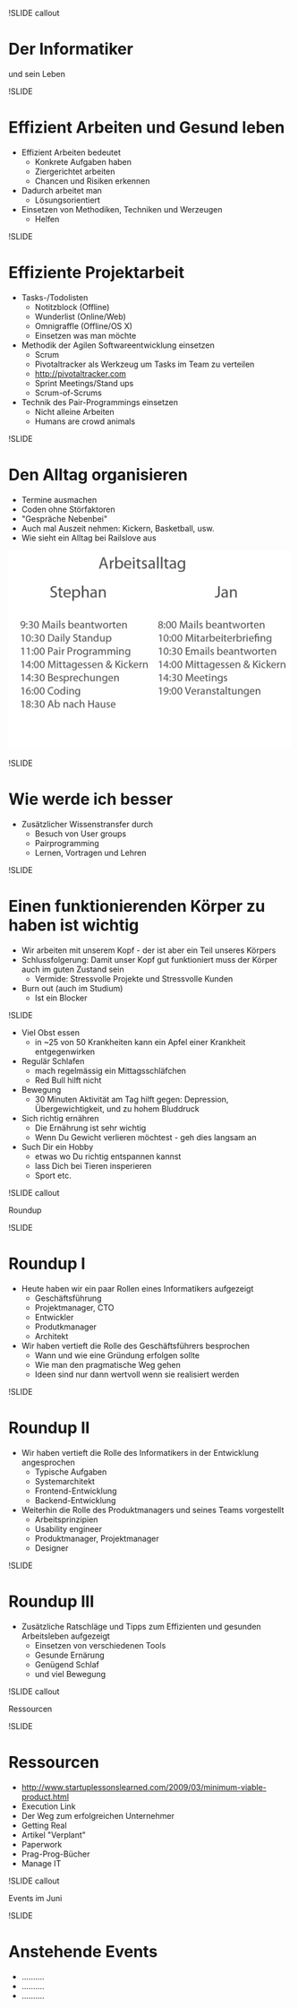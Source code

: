 !SLIDE callout

# Der Informatiker

und sein Leben

!SLIDE

# Effizient Arbeiten und Gesund leben

* Effizient Arbeiten bedeutet
  * Konkrete Aufgaben haben
  * Ziergerichtet arbeiten
  * Chancen und Risiken erkennen
* Dadurch arbeitet man
  * Lösungsorientiert
* Einsetzen von Methodiken, Techniken und Werzeugen
  * Helfen

!SLIDE

# Effiziente Projektarbeit

* Tasks-/Todolisten
  * Notitzblock (Offline)
  * Wunderlist (Online/Web)
  * Omnigraffle (Offline/OS X)
  * Einsetzen was man möchte
* Methodik der Agilen Softwareentwicklung einsetzen
  * Scrum
  * Pivotaltracker als Werkzeug um Tasks im Team zu verteilen
  * http://pivotaltracker.com
  * Sprint Meetings/Stand ups
  * Scrum-of-Scrums 
* Technik des Pair-Programmings einsetzen
  * Nicht alleine Arbeiten
  * Humans are crowd animals  

!SLIDE

# Den Alltag organisieren

* Termine ausmachen
* Coden ohne Störfaktoren
* "Gespräche Nebenbei"
* Auch mal Auszeit nehmen: Kickern, Basketball, usw.
* Wie sieht ein Alltag bei Railslove aus

<!SLIDE full-page-image>

![](arbeitsalltag.png)

!SLIDE

# Wie werde ich besser

* Zusätzlicher Wissenstransfer durch
  * Besuch von User groups
  * Pairprogramming
  * Lernen, Vortragen und Lehren

!SLIDE

# Einen funktionierenden Körper zu haben ist wichtig

* Wir arbeiten mit unserem Kopf - der ist aber ein Teil unseres Körpers
* Schlussfolgerung: Damit unser Kopf gut funktioniert muss der Körper auch im guten Zustand sein
  * Vermide: Stressvolle Projekte und Stressvolle Kunden
* Burn out (auch im Studium)
  * Ist ein Blocker

!SLIDE

* Viel Obst essen
  * in ~25 von 50 Krankheiten kann ein Apfel einer Krankheit entgegenwirken
* Regulär Schlafen
  * mach regelmässig ein Mittagsschläfchen
  * Red Bull hilft nicht
* Bewegung
  * 30 Minuten Aktivität am Tag hilft gegen: Depression, Übergewichtigkeit, und zu hohem Bluddruck
* Sich richtig ernähren
  * Die Ernährung ist sehr wichtig
  * Wenn Du Gewicht verlieren möchtest - geh dies langsam an
* Such Dir ein Hobby
  * etwas wo Du richtig entspannen kannst
  * lass Dich bei Tieren insperieren
  * Sport etc.

!SLIDE callout

Roundup

!SLIDE

# Roundup I

* Heute haben wir ein paar Rollen eines Informatikers aufgezeigt
  * Geschäftsführung
  * Projektmanager, CTO
  * Entwickler
  * Produtkmanager
  * Architekt
* Wir haben vertieft die Rolle des Geschäftsführers besprochen
  * Wann und wie eine Gründung erfolgen sollte
  * Wie man den pragmatische Weg gehen
  * Ideen sind nur dann wertvoll wenn sie realisiert werden

!SLIDE

# Roundup II

* Wir haben vertieft die Rolle des Informatikers in der Entwicklung angesprochen
  * Typische Aufgaben
  * Systemarchitekt
  * Frontend-Entwicklung 
  * Backend-Entwicklung
* Weiterhin die Rolle des Produktmanagers und seines Teams vorgestellt
  * Arbeitsprinzipien
  * Usability engineer
  * Produktmanager, Projektmanager
  * Designer

!SLIDE

# Roundup III

* Zusätzliche Ratschläge und Tipps zum Effizienten und gesunden Arbeitsleben aufgezeigt
  * Einsetzen von verschiedenen Tools
  * Gesunde Ernärung
  * Genügend Schlaf
  * und viel Bewegung

!SLIDE callout

Ressourcen

!SLIDE

# Ressourcen

* http://www.startuplessonslearned.com/2009/03/minimum-viable-product.html
* Execution Link
* Der Weg zum erfolgreichen Unternehmer
* Getting Real
* Artikel "Verplant"
* Paperwork
* Prag-Prog-Bücher
* Manage IT

!SLIDE callout

Events im Juni

!SLIDE

# Anstehende Events

* ..........
* ..........
* ..........
